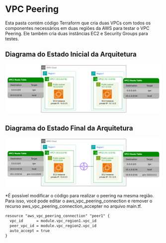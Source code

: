 # VPC Peering 
Esta pasta contém código Terraform que cria duas VPCs com todos os componentes necessários em duas regiões da AWS para testar o VPC Peering. 
Ele também cria duas instâncias EC2 e Security Groups para testes.

## Diagrama do Estado Inicial da Arquitetura
![Diagrama do Estado Inicial da Arquitetura](vpc_peering_initial_state.png)

## Diagrama do Estado Final da Arquitetura
![Diagrama do Estado Final da Arquitetura](vpc_peering_final_state.png)


*É possível modificar o código para realizar o peering na mesma região. Para isso, você pode editar o aws_vpc_peering_connection e remover o recurso aws_vpc_peering_connection_accepter no arquivo main.tf.

```hcl
resource "aws_vpc_peering_connection" "peer1" {
  vpc_id      = module.vpc_region1.vpc_id
  peer_vpc_id = module.vpc_region2.vpc_id
  auto_accept = true
}
```
